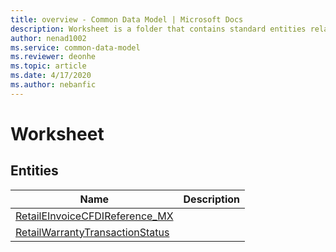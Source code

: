 ```yaml
---
title: overview - Common Data Model | Microsoft Docs
description: Worksheet is a folder that contains standard entities related to the Common Data Model.
author: nenad1002
ms.service: common-data-model
ms.reviewer: deonhe
ms.topic: article
ms.date: 4/17/2020
ms.author: nebanfic
---
```


# Worksheet


## Entities

|Name|Description|
|---|---|
|[RetailEInvoiceCFDIReference_MX](RetailEInvoiceCFDIReference_MX.md)||
|[RetailWarrantyTransactionStatus](RetailWarrantyTransactionStatus.md)||
